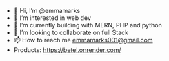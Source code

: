 - 👋 Hi, I’m @emmamarks
- 👀 I’m interested in web dev
- 🌱 I’m currently building with MERN, PHP and python
- 💞️ I’m looking to collaborate on full Stack
- 📫 How to reach me emmamarks001@gmail.com
- Products: https://betel.onrender.com/

<!---
emmamarks/emmamarks is a ✨ special ✨ repository because its `README.md` (this file) appears on your GitHub profile.
You can click the Preview link to take a look at your changes.
--->
